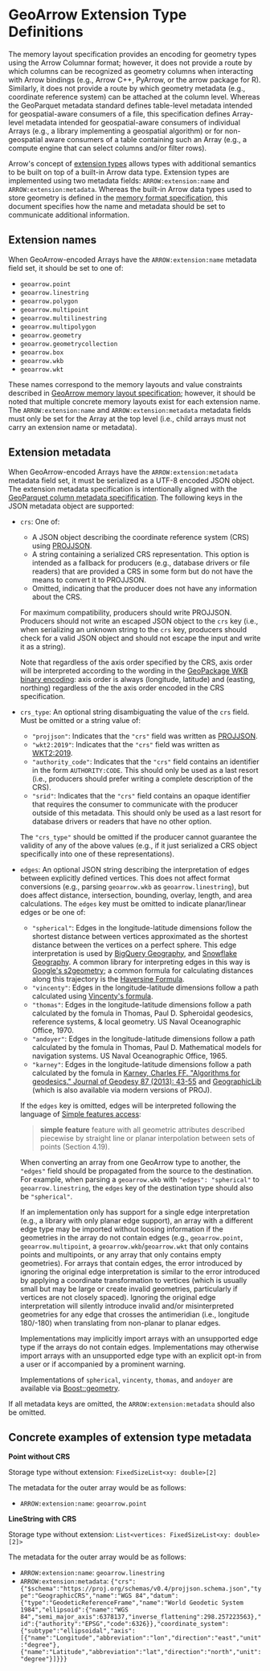 
# GeoArrow Extension Type Definitions

The memory layout specification provides an encoding for geometry types
using the Arrow Columnar format; however, it does not provide a route by
which columns can be recognized as geometry columns when interacting with
Arrow bindings (e.g., Arrow C++, PyArrow, or the arrow package for R).
Similarly, it does not provide a route by which geometry metadata (e.g.,
coordinate reference system) can be attached at the column level.
Whereas the GeoParquet metadata standard defines table-level metadata
intended for geospatial-aware consumers of a file, this specification
defines Array-level metadata intended for geospatial-aware consumers
of individual Arrays (e.g., a library implementing a geospatial algorithm)
or for non-geospatial aware consumers of a table containing such an
Array (e.g., a compute engine that can select columns and/or filter rows).

Arrow's concept of [extension types](https://arrow.apache.org/docs/format/Columnar.html#extension-types)
allows types with additional semantics to be built on top of a built-in
Arrow data type. Extension types are implemented using two metadata fields:
`ARROW:extension:name` and `ARROW:extension:metadata`. Whereas the
built-in Arrow data types used to store geometry is defined in the
[memory format specification](format.md), this document specifies how
the name and metadata should be set to communicate additional
information.

## Extension names

When GeoArrow-encoded Arrays have the `ARROW:extension:name` metadata
field set, it should be set to one of:

- `geoarrow.point`
- `geoarrow.linestring`
- `geoarrow.polygon`
- `geoarrow.multipoint`
- `geoarrow.multilinestring`
- `geoarrow.multipolygon`
- `geoarrow.geometry`
- `geoarrow.geometrycollection`
- `geoarrow.box`
- `geoarrow.wkb`
- `geoarrow.wkt`

These names correspond to the memory layouts and value constraints described in
[GeoArrow memory layout specification](format.md); however, it should be noted
that multiple concrete memory layouts exist for each extension name.
The `ARROW:extension:name`
and `ARROW:extension:metadata` metadata fields must only be set for the Array at
the top level (i.e., child arrays must not carry an extension name or metadata).

## Extension metadata

When GeoArrow-encoded Arrays have the `ARROW:extension:metadata` metadata
field set, it must be serialized as a UTF-8 encoded JSON object. The extension
metadata specification is intentionally aligned with the
[GeoParquet column metadata specifification](https://github.com/opengeospatial/geoparquet/blob/v1.1.0/format-specs/geoparquet.md#metadata).
The following keys in the JSON metadata object are supported:

- `crs`: One of:

    - A JSON object describing the coordinate reference system (CRS)
      using [PROJJSON](https://proj.org/specifications/projjson.html).
    - A string containing a serialized CRS representation. This option
      is intended as a fallback for producers (e.g., database drivers or
      file readers) that are provided a CRS in some form but do not have the
      means to convert it to PROJJSON.
    - Omitted, indicating that the producer does not have any information about
      the CRS.

  For maximum compatibility, producers should write PROJJSON. Producers should not
  write an escaped JSON object to the `crs` key (i.e., when serializing an unknown
  string to the `crs` key, producers should check for a valid JSON object and should
  not escape the input and write it as a string).

  Note that regardless of the axis order specified by the CRS, axis order will be interpreted
  according to the wording in the
  [GeoPackage WKB binary encoding](https://www.geopackage.org/spec130/index.html#gpb_format):
  axis order is always (longitude, latitude) and (easting, northing)
  regardless of the the axis order encoded in the CRS specification.

- `crs_type`: An optional string disambiguating the value of the `crs` field.
  Must be omitted or a string value of:

  - `"projjson"`: Indicates that the `"crs"` field was written as
    [PROJJSON](https://proj.org/specifications/projjson.html).
  - `"wkt2:2019"`: Indicates that the `"crs"` field was written as
    [WKT2:2019](https://www.ogc.org/publications/standard/wkt-crs/).
  - `"authority_code"`: Indicates that the `"crs"` field contains an identifier
    in the form `AUTHORITY:CODE`. This should only be used as a last resort
    (i.e., producers should prefer writing a complete description of the CRS).
  - `"srid"`: Indicates that the `"crs"` field contains an opaque identifier
    that requires the consumer to communicate with the producer outside of
    this metadata. This should only be used as a last resort for database
    drivers or readers that have no other option.

  The `"crs_type"` should be omitted if the producer cannot guarantee the validity
  of any of the above values (e.g., if it just serialized a CRS object
  specifically into one of these representations).

- `edges`: An optional JSON string describing the interpretation of edges
  between explicitly defined vertices. This does not affect format
  conversions (e.g., parsing `geoarrow.wkb` as `geoarrow.linestring`),
  but does affect distance, intersection, bounding, overlay, length, and
  area calculations. The `edges` key must be omitted to indicate planar/linear
  edges or be one of:

  - `"spherical"`: Edges in the longitude-latitude dimensions follow the
    shortest distance between vertices approximated as the shortest distance
    between the vertices on a perfect sphere. This edge interpretation is used by
    [BigQuery Geography](https://cloud.google.com/bigquery/docs/geospatial-data#coordinate_systems_and_edges),
    and [Snowflake Geography](https://docs.snowflake.com/en/sql-reference/data-types-geospatial).
    A common library for interpreting edges in this way is
    [Google's s2geometry](https://github.com/google/s2geometry); a common formula
    for calculating distances along this trajectory is the
    [Haversine Formula](https://en.wikipedia.org/wiki/Haversine_formula).
  - `"vincenty"`: Edges in the longitude-latitude dimensions follow a path calculated
    using [Vincenty's formula](https://en.wikipedia.org/wiki/Vincenty%27s_formulae).
  - `"thomas"`:  Edges in the longitude-latitude dimensions follow a path calculated by
    the fomula in Thomas, Paul D. Spheroidal geodesics, reference systems, & local geometry.
    US Naval Oceanographic Office, 1970.
  - `"andoyer"`: Edges in the longitude-latitude dimensions follow a path calculated by
    the fomula in Thomas, Paul D. Mathematical models for navigation systems. US Naval
    Oceanographic Office, 1965.
  - `"karney"`: Edges in the longitude-latitude dimensions follow a path calculated by
    the fomula in
    [Karney, Charles FF. "Algorithms for geodesics." Journal of Geodesy 87 (2013): 43-55](https://link.springer.com/content/pdf/10.1007/s00190-012-0578-z.pdf)
    and [GeographicLib](https://geographiclib.sourceforge.io/) (which is also available
    via modern versions of PROJ).

  If the `edges` key is omitted, edges will be interpreted following the language of
  [Simple features access](https://www.opengeospatial.org/standards/sfa):

  > **simple feature** feature with all geometric attributes described piecewise
  > by straight line or planar interpolation between sets of points (Section 4.19).

  When converting an array from one GeoArrow type to another, the `"edges"` field
  should be propagated from the source to the destination. For example, when parsing
  a `geoarrow.wkb` with `"edges": "spherical"` to `geoarrow.linestring`, the `edges`
  key of the destination type should also be `"spherical"`.

  If an implementation only has support for a single edge interpretation (e.g.,
  a library with only planar edge support), an array with a different edge type
  may be imported without loosing information if the geometries in the array
  do not contain edges (e.g., `geoarrow.point`, `geoarrow.multipoint`, a
  `geoarrow.wkb`/`geoarrow.wkt` that only contains points and multipoints, or any
  array that only contains empty geometries). For arrays that contain edges,
  the error introduced by ignoring the original edge interpretation is similar to
  the error introduced by applying a coordinate transformation to vertices (which
  is usually small but may be large or create invalid geometries, particularly if
  vertices are not closely spaced). Ignoring the original edge interpretation will
  silently introduce invalid and/or misinterpreted geometries for any edge that crosses
  the antimeridian (i.e., longitude 180/-180) when translating from non-planar
  to planar edges.

  Implementations may implicitly import arrays with an unsupported edge type if the
  arrays do not contain edges. Implementations may otherwise import arrays with an
  unsupported edge type with an explicit opt-in from a user or if accompanied
  by a prominent warning.

  Implementations of `spherical`, `vincenty`, `thomas`, and `andoyer` are available via
  [Boost::geometry](https://www.boost.org/doc/libs/1_87_0/libs/geometry/doc/html/index.html).

If all metadata keys are omitted, the `ARROW:extension:metadata` should
also be omitted.

## Concrete examples of extension type metadata

**Point without CRS**

Storage type without extension: `FixedSizeList<xy: double>[2]`

The metadata for the outer array would be as follows:

- `ARROW:extension:name`: `geoarrow.point`

**LineString with CRS**

Storage type without extension: `List<vertices: FixedSizeList<xy: double>[2]>`

The metadata for the outer array would be as follows:

- `ARROW:extension:name`: `geoarrow.linestring`
- `ARROW:extension:metadata`: `{"crs": {"$schema":"https://proj.org/schemas/v0.4/projjson.schema.json","type":"GeographicCRS","name":"WGS 84","datum":{"type":"GeodeticReferenceFrame","name":"World Geodetic System 1984","ellipsoid":{"name":"WGS 84","semi_major_axis":6378137,"inverse_flattening":298.257223563},"id":{"authority":"EPSG","code":6326}},"coordinate_system":{"subtype":"ellipsoidal","axis":[{"name":"Longitude","abbreviation":"lon","direction":"east","unit":"degree"},{"name":"Latitude","abbreviation":"lat","direction":"north","unit":"degree"}]}}}`
